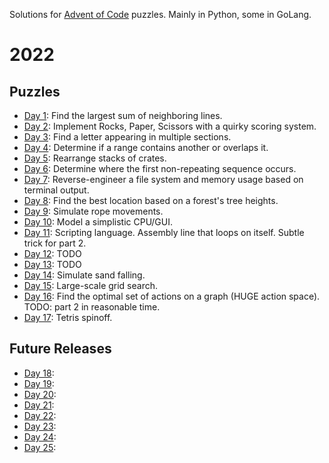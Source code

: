 Solutions for [Advent of Code](https://adventofcode.com/) puzzles. Mainly in Python, some in GoLang.

# 2022
## Puzzles
- [Day 1](https://adventofcode.com/2022/day/1): Find the largest sum of neighboring lines.
- [Day 2](https://adventofcode.com/2022/day/2): Implement Rocks, Paper, Scissors with a quirky scoring system.
- [Day 3](https://adventofcode.com/2022/day/3): Find a letter appearing in multiple sections.
- [Day 4](https://adventofcode.com/2022/day/4): Determine if a range contains another or overlaps it.
- [Day 5](https://adventofcode.com/2022/day/5): Rearrange stacks of crates.
- [Day 6](https://adventofcode.com/2022/day/6): Determine where the first non-repeating sequence occurs.
- [Day 7](https://adventofcode.com/2022/day/7): Reverse-engineer a file system and memory usage based on terminal output.
- [Day 8](https://adventofcode.com/2022/day/8): Find the best location based on a forest's tree heights.
- [Day 9](https://adventofcode.com/2022/day/9): Simulate rope movements.
- [Day 10](https://adventofcode.com/2022/day/10): Model a simplistic CPU/GUI.
- [Day 11](https://adventofcode.com/2022/day/11): Scripting language. Assembly line that loops on itself. Subtle trick for part 2.
- [Day 12](https://adventofcode.com/2022/day/12): TODO
- [Day 13](https://adventofcode.com/2022/day/13): TODO
- [Day 14](https://adventofcode.com/2022/day/14): Simulate sand falling.
- [Day 15](https://adventofcode.com/2022/day/15): Large-scale grid search.
- [Day 16](https://adventofcode.com/2022/day/16): Find the optimal set of actions on a graph (HUGE action space). TODO: part 2 in reasonable time.
- [Day 17](https://adventofcode.com/2022/day/17): Tetris spinoff.

## Future Releases
- [Day 18](https://adventofcode.com/2022/day/18): 
- [Day 19](https://adventofcode.com/2022/day/19): 
- [Day 20](https://adventofcode.com/2022/day/20): 
- [Day 21](https://adventofcode.com/2022/day/21): 
- [Day 22](https://adventofcode.com/2022/day/22): 
- [Day 23](https://adventofcode.com/2022/day/23): 
- [Day 24](https://adventofcode.com/2022/day/24): 
- [Day 25](https://adventofcode.com/2022/day/25): 
